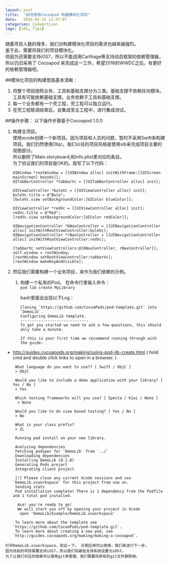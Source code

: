 ```yaml
---
layout: post  
title:  "如何使用Cocoapod 构建模块化项目"  
date:   2016-05-31 11:37:07
categories: CodeArtisan  
tags: [iOS, Tips]  
---
```


随着项目人数的增多，我们对构建模块化项目的需求也越来越强烈。  
鉴于此，需要将我们的项目模块化。  
但因为还需要支持iOS7，所以不能选用Carthage等支持动态框架的依赖管理器，所以仍旧采用了 Cocoapod 来完成这一工作，希望2016的WWDC之后，有更好的依赖管理器吧。

##模块化项目的构建思路基本清晰：  
1. 将整个项目按照业务，工具和基础支撑分为三类。基础支撑不依赖任何模块。工具有可能依赖基础支撑。业务依赖于工具和基础支撑。  
2. 每一个业务都有一个壳工程，壳工程可以独立运行。
3. 在壳工程联调结束后，会集成至主工程中，进行集成测试。

##操作步骤：
以下操作步骤基于Cocoapod 1.0.0

1. 构建主项目。  
	使用xcode创建一个新项目。因为项目和人员的问题，暂时不采用Swift来构建项目。我们仍然使用Objc。我们以往的项目风格是使用xib来完成项目主要的视图部分。  
	所以删除了Main.storyboard,和Info.plist里对应的条目。  
	为了验证我们的项目是OK的。我写了以下代码： 
	 
	```  
    UIWindow *rootWindow = [[UIWindow alloc] initWithFrame:[[UIScreen mainScreen] bounds]];
    UITabBarController *tabbarVc = [[UITabBarController alloc] init];
    
    UIViewController *buleVc = [[UIViewController alloc] init];
    buleVc.title = @"Bule";
    [buleVc.view setBackgroundColor:[UIColor blueColor]];
    
    UIViewController *redVc = [[UIViewController alloc] init];
    redVc.title = @"Red";
    [redVc.view setBackgroundColor:[UIColor redColor]];
    
    UINavigationController *bNavController = [[UINavigationController alloc] initWithRootViewController:buleVc];
    UINavigationController *rNavController = [[UINavigationController alloc] initWithRootViewController:redVc];
    
    [tabbarVc setViewControllers:@[bNavController, rNavController]];
    self.window = rootWindow;
    [rootWindow setRootViewController:tabbarVc];
    [rootWindow makeKeyAndVisible];  
    ```
	
2. 然后我们需要构建一个业务项目，来作为我们依赖的示例。  
   1. 构建一个私有的Pod。
   		在命令行里输入命令：   
   		`pod lib create MyLibrary`  
   		
   		bash里面会出现以下Log：
   		
   		```   
   		Cloning `https://github.com/CocoaPods/pod-template.git` into `DemoLib`.
   		Configuring DemoLib template. 
   		------------------------------  
   		To get you started we need to ask a few questions, this should only take a minute.

		If this is your first time we recommend running through with the guide: 
 - http://guides.cocoapods.org/making/using-pod-lib-create.html
 ( hold cmd and double click links to open in a browser. )


		What language do you want to use?? [ Swift / ObjC ]
		> ObjC

		Would you like to include a demo application with your library? [ Yes / No ]
		> Yes

		Which testing frameworks will you use? [ Specta / Kiwi / None ]
		 > None

		Would you like to do view based testing? [ Yes / No ]
		> No

		What is your class prefix?
		> ZL

		Running pod install on your new library.

		Analyzing dependencies
		Fetching podspec for `DemoLib` from `../`
		Downloading dependencies
		Installing DemoLib (0.1.0)
		Generating Pods project
		Integrating client project

		[!] Please close any current Xcode sessions and use 		`DemoLib.xcworkspace` for this project from now on.
		Sending stats
		Pod installation complete! There is 1 dependency from the Podfile and 1 total pod installed.

		 Ace! you're ready to go!
		 We will start you off by opening your project in Xcode
		  open 'DemoLib/Example/DemoLib.xcworkspace'

		To learn more about the template see `https://github.com/CocoaPods/pod-template.git`.
		To learn more about creating a new pod, see `http://guides.cocoapods.org/making/making-a-cocoapod`.
```
打开DemoLib.xcworkspace，验证一下。 示例应用可以使用，我们来进行下一步。  
因为目前的项目需要支持iOS7，所以我们将最低支持系统设置为iOS7。  
为了让我们对应的依赖可以使用git来管理，我们需要将原有的git文件删除掉。
